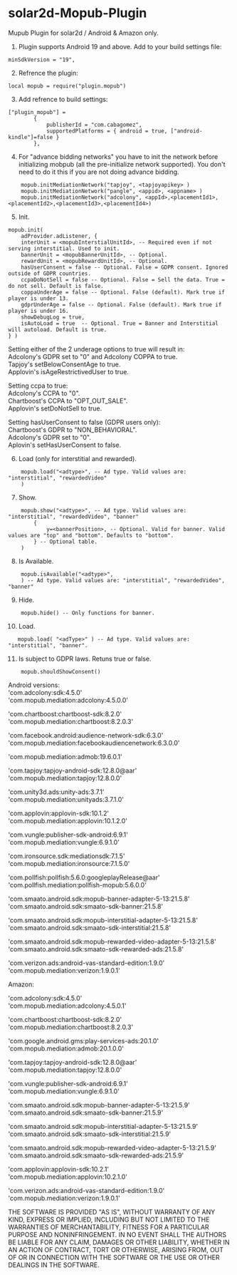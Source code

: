 # solar2d-Mopub-Plugin
Mupub Plugin for solar2d / Android & Amazon only.

1. Plugin supports Android 19 and above. Add to your build settings file:
```
minSdkVersion = "19",
```
2. Refrence the plugin:
```
local mopub = require("plugin.mopub")
```   
3. Add refrence to build settings:   
```   
["plugin_mopub"] = 
        {
            publisherId = "com.cabagomez",
            supportedPlatforms = { android = true, ["android-kindle"]=false } 
        },
```   
4. For "advance bidding networks" you have to init the network before initializing mobpub (all the pre-initialize network supported). You don't need to do it this if you are not doing advance bidding. 
```   
    mopub.initMediationNetwork("tapjoy", <tapjoyapikey> )
    mopub.initMediationNetwork("pangle", <appid>, <appname> )
    mopub.initMediationNetwork("adcolony", <appId>,<placementId1>,<placementId2>,<placementId3>,<placementId4>)
```   
5. Init.   
```   
mopub.init( 
    adProvider.adListener, { 
    interUnit = <mopubInterstialUnitId>, -- Required even if not serving interstitial. Used to init.
    bannerUnit = <mopubBannerUnitId>, -- Optional.
    rewardUnit = <mopubRewardUnitId>, -- Optional.
    hasUserConsent = false -- Optional. False = GDPR consent. Ignored outside of GDPR countries.
    ccpaDoNotSell = false -- Optional. False = Sell the data. True = do not sell. Default is false.
    coppaUnderAge = false -- Optional. False (default). Mark true if player is under 13.
    gdprUnderAge = false -- Optional. False (default). Mark true if player is under 16.
    showDebugLog = true,
    isAutoLoad = true  -- Optional. True = Banner and Interstitial will autoload. Default is true.
} )
```   
Setting either of the 2 underage options to true will result in:  
Adcolony's GDPR set to "0" and Adcolony COPPA to true.   
Tapjoy's setBelowConsentAge to true.   
Applovin's isAgeRestrictivedUser to true.   

Setting ccpa to true:   
Adcolony's CCPA to "0".     
Chartboost's CCPA to "OPT_OUT_SALE".    
Applovin's setDoNotSell to true.   

Setting hasUserConsent to false (GDPR users only):   
Chartboost's GDPR to "NON_BEHAVIORAL".   
Adcolony's GDPR set to "0".   
Aplovin's setHasUserConsent to false.   

6. Load (only for interstitial and rewarded).   
```
    mopub.load("<adtype>", -- Ad type. Valid values are: "interstitial", "rewardedVideo"
    )
```   
7. Show.   
```   
    mopub.show("<adtype>", -- Ad type. Valid values are: "interstitial", "rewardedVideo", "banner"
        {
            y=<bannerPosition>, -- Optional. Valid for banner. Valid values are "top" and "bottom". Defaults to "bottom".
        } -- Optional table.
    )
```   
8. Is Available.   
```   
    mopub.isAvailable("<adtype>",
    ) -- Ad type. Valid values are: "interstitial", "rewardedVideo", "banner"
```  
9. Hide.   
```   
    mopub.hide() -- Only functions for banner.
```   
10. Load.   
```   
   mopub.load( "<adType>" ) -- Ad type. Valid values are: "interstitial", "banner".
```   
11. Is subject to GDPR laws. Retuns true or false.   
```   
    mopub.shouldShowConsent()
```   

Android versions:   
'com.adcolony:sdk:4.5.0'   
'com.mopub.mediation:adcolony:4.5.0.0'   

'com.chartboost:chartboost-sdk:8.2.0'   
'com.mopub.mediation:chartboost:8.2.0.3'   

'com.facebook.android:audience-network-sdk:6.3.0'   
'com.mopub.mediation:facebookaudiencenetwork:6.3.0.0'   

'com.mopub.mediation:admob:19.6.0.1'   

'com.tapjoy:tapjoy-android-sdk:12.8.0@aar'   
'com.mopub.mediation:tapjoy:12.8.0.0'      

'com.unity3d.ads:unity-ads:3.7.1'   
'com.mopub.mediation:unityads:3.7.1.0'   

'com.applovin:applovin-sdk:10.1.2'   
'com.mopub.mediation:applovin:10.1.2.0'   

'com.vungle:publisher-sdk-android:6.9.1'   
'com.mopub.mediation:vungle:6.9.1.0'   

 'com.ironsource.sdk:mediationsdk:7.1.5'   
 'com.mopub.mediation:ironsource:7.1.5.0'   

 'com.pollfish:pollfish:5.6.0:googleplayRelease@aar'   
 'com.pollfish.mediation:pollfish-mopub:5.6.0.0'   

'com.smaato.android.sdk:mopub-banner-adapter-5-13:21.5.8'   
'com.smaato.android.sdk:smaato-sdk-banner:21.5.8'   

'com.smaato.android.sdk:mopub-interstitial-adapter-5-13:21.5.8'   
'com.smaato.android.sdk:smaato-sdk-interstitial:21.5.8'   

 'com.smaato.android.sdk:mopub-rewarded-video-adapter-5-13:21.5.8'   
 'com.smaato.android.sdk:smaato-sdk-rewarded-ads:21.5.8'   

 'com.verizon.ads:android-vas-standard-edition:1.9.0'   
 'com.mopub.mediation:verizon:1.9.0.1'   


Amazon:   
  
'com.adcolony:sdk:4.5.0'   
'com.mopub.mediation:adcolony:4.5.0.1'   

'com.chartboost:chartboost-sdk:8.2.0'   
'com.mopub.mediation:chartboost:8.2.0.3'   

'com.google.android.gms:play-services-ads:20.1.0'   
'com.mopub.mediation:admob:20.1.0.0'   
    
'com.tapjoy:tapjoy-android-sdk:12.8.0@aar'   
'com.mopub.mediation:tapjoy:12.8.0.0'   

'com.vungle:publisher-sdk-android:6.9.1'   
'com.mopub.mediation:vungle:6.9.1.0'   

'com.smaato.android.sdk:mopub-banner-adapter-5-13:21.5.9'   
'com.smaato.android.sdk:smaato-sdk-banner:21.5.9'   

'com.smaato.android.sdk:mopub-interstitial-adapter-5-13:21.5.9'   
'com.smaato.android.sdk:smaato-sdk-interstitial:21.5.9'   

'com.smaato.android.sdk:mopub-rewarded-video-adapter-5-13:21.5.9'   
'com.smaato.android.sdk:smaato-sdk-rewarded-ads:21.5.9'   

'com.applovin:applovin-sdk:10.2.1'   
'com.mopub.mediation:applovin:10.2.1.0'   

'com.verizon.ads:android-vas-standard-edition:1.9.0'     
'com.mopub.mediation:verizon:1.9.0.1'   



THE SOFTWARE IS PROVIDED "AS IS", WITHOUT WARRANTY OF ANY KIND, EXPRESS OR
IMPLIED, INCLUDING BUT NOT LIMITED TO THE WARRANTIES OF MERCHANTABILITY,
FITNESS FOR A PARTICULAR PURPOSE AND NONINFRINGEMENT. IN NO EVENT SHALL THE
AUTHORS BE LIABLE FOR ANY CLAIM, DAMAGES OR OTHER
LIABILITY, WHETHER IN AN ACTION OF CONTRACT, TORT OR OTHERWISE, ARISING FROM,
OUT OF OR IN CONNECTION WITH THE SOFTWARE OR THE USE OR OTHER DEALINGS IN THE
SOFTWARE.
